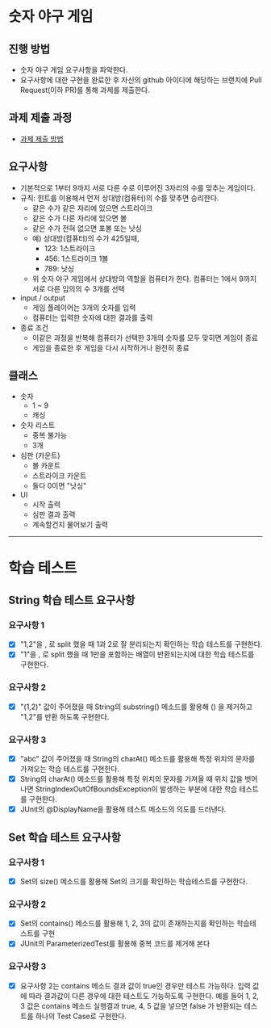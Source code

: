 # 숫자 야구 게임
## 진행 방법
* 숫자 야구 게임 요구사항을 파악한다.
* 요구사항에 대한 구현을 완료한 후 자신의 github 아이디에 해당하는 브랜치에 Pull Request(이하 PR)를 통해 과제를 제출한다.

## 과제 제출 과정
* [과제 제출 방법](https://github.com/next-step/nextstep-docs/tree/master/precourse)

## 요구사항
* 기본적으로 1부터 9까지 서로 다른 수로 이루어진 3자리의 수를 맞추는 게임이다.
* 규칙: 힌트를 이용해서 먼저 상대방(컴퓨터)의 수를 맞추면 승리한다.
  * 같은 수가 같은 자리에 있으면 스트라이크
  * 같은 수가 다른 자리에 있으면 볼
  * 같은 수가 전혀 없으면 포볼 또는 낫싱
  * 예) 상대방(컴퓨터)의 수가 425일때,
    * 123: 1스트라이크
    * 456: 1스트라이크 1볼
    * 789: 낫싱
  * 위 숫자 야구 게임에서 상대방의 역할을 컴퓨터가 한다. 컴퓨터는 1에서 9까지 서로 다른 임의의 수 3개를 선택
* input / output
  * 게임 플레이어는 3개의 숫자를 입력
  * 컴퓨터는 입력한 숫자에 대한 결과를 출력
* 종료 조건
  * 이같은 과정을 반복해 컴퓨터가 선택한 3개의 숫자를 모두 맞히면 게임이 종료
  * 게임을 종료한 후 게임을 다시 시작하거나 완전히 종료

## 클래스
* 숫자
  * 1 ~ 9
  * 캐싱
* 숫자 리스트
  * 중복 불가능
  * 3개
* 심판 (카운트)
  * 볼 카운트
  * 스트라이크 카운트
  * 둘다 0이면 "낫싱"
* UI
  * 시작 출력
  * 심판 결과 출력
  * 계속할건지 물어보기 출력

---

# 학습 테스트
## String 학습 테스트 요구사항
### 요구사항 1
* [X] "1,2"을 , 로 split 했을 때 1과 2로 잘 분리되는지 확인하는 학습 테스트를 구현한다.
* [X] "1"을 , 로 split 했을 때 1만을 포함하는 배열이 반환되는지에 대한 학습 테스트를 구현한다.

### 요구사항 2
* [X] "(1,2)" 값이 주어졌을 때 String의 substring() 메소드를 활용해 () 을 제거하고 "1,2"를 반환
하도록 구현한다.

### 요구사항 3
* [X] "abc" 값이 주어졌을 때 String의 charAt() 메소드를 활용해 특정 위치의 문자를 가져오는 학습 테스트를 구현한다.
* [X] String의 charAt() 메소드를 활용해 특정 위치의 문자를 가져올 때 위치 값을 벗어나면 StringIndexOutOfBoundsException이 발생하는 부분에 대한 학습 테스트를 구현한다.
* [X] JUnit의 @DisplayName을 활용해 테스트 메소드의 의도를 드러낸다.

## Set 학습 테스트 요구사항
### 요구사항 1
* [X] Set의 size() 메소드를 활용해 Set의 크기를 확인하는 학습테스트를 구현한다.

### 요구사항 2
* [X] Set의 contains() 메소드를 활용해 1, 2, 3의 값이 존재하는지를 확인하는 학습테스트를 구현
* [X] JUnit의 ParameterizedTest를 활용해 중복 코드를 제거해 본다

### 요구사항 3
* [X] 요구사항 2는 contains 메소드 결과 값이 true인 경우만 테스트 가능하다. 입력 값에 따라 결과값이 다른 경우에 대한 테스트도 가능하도록 구현한다.
      예를 들어 1, 2, 3 값은 contains 메소드 실행결과 true, 4, 5 값을 넣으면 false 가 반환되는 테스트를 하나의 Test Case로 구현한다.

